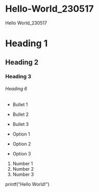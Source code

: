 # Hello-World_230517
Hello World_230517
# Heading 1
## Heading 2
### Heading 3
###### Heading 6

* Bullet 1
* Bullet 2
* Bullet 3

* Option 1
* Option 2
* Option 3

1. Number 1
2. Number 2
3. Number 3

printf("Hello World!")
